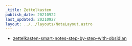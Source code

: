 ```yaml
---
_title: Zettelkasten
publish_date: 20210922
last_updated: 20210927
layout: ../../layouts/NoteLayout.astro
---
```


- [zettelkasten-smart-notes-step-by-step-with-obsidian](literature-notes/zettelkasten-smart-notes-step-by-step-with-obsidian.md)

